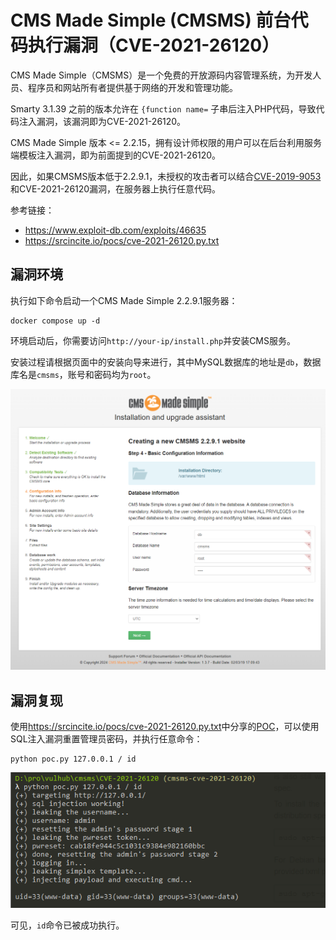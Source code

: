# CMS Made Simple (CMSMS) 前台代码执行漏洞（CVE-2021-26120）

CMS Made Simple（CMSMS）是一个免费的开放源码内容管理系统，为开发人员、程序员和网站所有者提供基于网络的开发和管理功能。

Smarty 3.1.39 之前的版本允许在 `{function name=` 子串后注入PHP代码，导致代码注入漏洞，该漏洞即为CVE-2021-26120。

CMS Made Simple 版本 <= 2.2.15，拥有设计师权限的用户可以在后台利用服务端模板注入漏洞，即为前面提到的CVE-2021-26120。

因此，如果CMSMS版本低于2.2.9.1，未授权的攻击者可以结合[CVE-2019-9053](https://github.com/vulhub/vulhub/tree/master/cmsms/CVE-2019-9053)和CVE-2021-26120漏洞，在服务器上执行任意代码。

参考链接：

- <https://www.exploit-db.com/exploits/46635>
- <https://srcincite.io/pocs/cve-2021-26120.py.txt>

## 漏洞环境

执行如下命令启动一个CMS Made Simple 2.2.9.1服务器：

```
docker compose up -d
```

环境启动后，你需要访问`http://your-ip/install.php`并安装CMS服务。

安装过程请根据页面中的安装向导来进行，其中MySQL数据库的地址是`db`，数据库名是`cmsms`，账号和密码均为`root`。

![](1.png)

## 漏洞复现

使用<https://srcincite.io/pocs/cve-2021-26120.py.txt>中分享的[POC](poc.py)，可以使用SQL注入漏洞重置管理员密码，并执行任意命令：

```
python poc.py 127.0.0.1 / id
```

![](2.png)

可见，`id`命令已被成功执行。
